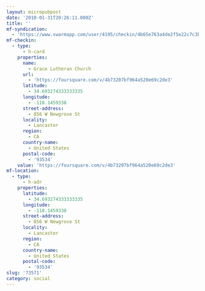 ```yaml
---
layout: micropubpost
date: '2010-01-31T20:26:11.000Z'
title: ''
mf-syndication:
  - 'https://www.swarmapp.com/user/4195/checkin/4b65e763a4de2f5e22c7c3bb'
mf-checkin:
  - type:
      - h-card
    properties:
      name:
        - Grace Lutheran Church
      url:
        - 'https://foursquare.com/v/4b73207bf964a520e69c2de3'
      latitude:
        - 34.693274333333335
      longitude:
        - -118.1459338
      street-address:
        - 856 W Newgrove St
      locality:
        - Lancaster
      region:
        - CA
      country-name:
        - United States
      postal-code:
        - '93534'
    value: 'https://foursquare.com/v/4b73207bf964a520e69c2de3'
mf-location:
  - type:
      - h-adr
    properties:
      latitude:
        - 34.693274333333335
      longitude:
        - -118.1459338
      street-address:
        - 856 W Newgrove St
      locality:
        - Lancaster
      region:
        - CA
      country-name:
        - United States
      postal-code:
        - '93534'
slug: '73571'
category: social
---
```

